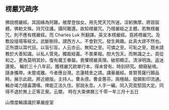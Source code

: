 ## 楞嚴咒疏序

佛說楞嚴經。其因緣為阿難。被摩登伽女。用先梵天咒所迷。淫躬撫摩。將毀屆體。佛勅文殊。持咒往護。攝阿難還。故知楞嚴咒。乃楞嚴經之主體。若無楞嚴咒。則不應有楞嚴經。而 Charles Luk 所翻譯。英文本楞嚴經。竟將楞嚴咒。及敷設壇場等經文。武斷刪除。謂西方人。不會對咒。發生興趣。此真大謬不然也。正所謂以耳代目。以盲引盲。人云亦云。無知之至。可憐之至。可恥之至。既未請教於大善知識。以私人管見。獨裁經義。不畏果報。胆大包天。而無識之士。竟從和之。更為莫明其妙。復有魔王眷屬。畏懼楞嚴真理。破邪顯正。清淨明誨。返迷還覺。  輪於三十八年前。獲楞嚴咒疏單行本。得未曾有。時刻研究。頗窺秘境。隨身攜帶。未嘗或離。今者應台灣。志蓮精舍之請。講華嚴經。普賢菩薩行願品時。展示此疏。將近絕版。主持人。曹永德。曹金蕙芬。兩檀越。發願影印流通。  輪亦竭力隨喜讚嘆。俾能正法久住。邪說永息。人手一編。同入究竟堅固大定。同得不退於無上正等正覺。云爾。
時在大乘佛曆三千零一年三月十五日

山僧度輪謹識於華嚴座室
